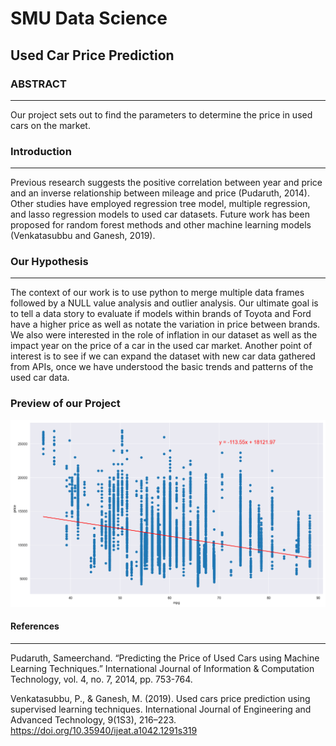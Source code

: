 # SMU Data Science

## Used Car Price Prediction

### ABSTRACT
---

Our project sets out to find the parameters to determine the price in used cars on the
market.

### Introduction
---

Previous research suggests the positive correlation between year and price and an inverse
relationship between mileage and price (Pudaruth, 2014). Other studies have employed
regression tree model, multiple regression, and lasso regression models to used car datasets.
Future work has been proposed for random forest methods and other machine learning models
(Venkatasubbu and Ganesh, 2019).


### Our Hypothesis
---

The context of our work is to use python to merge multiple data frames followed by a
NULL value analysis and outlier analysis. Our ultimate goal is to tell a data story to evaluate if
models within brands of Toyota and Ford have a higher price as well as notate the variation in
price between brands. We also were interested in the role of inflation in our dataset as well as the
impact year on the price of a car in the used car market. Another point of interest is to see if we
can expand the dataset with new car data gathered from APIs, once we have understood the basic
trends and patterns of the used car data.

### Preview of our Project

![Alt text](mpg.png?raw=true "Title")


#### References
---

Pudaruth, Sameerchand. “Predicting the Price of Used Cars using Machine Learning Techniques.”
International Journal of Information & Computation Technology, vol. 4, no. 7, 2014, pp. 753-764.

Venkatasubbu, P., & Ganesh, M. (2019). Used cars price prediction using supervised learning
techniques. International Journal of Engineering and Advanced Technology, 9(1S3), 216–223.
https://doi.org/10.35940/ijeat.a1042.1291s319



